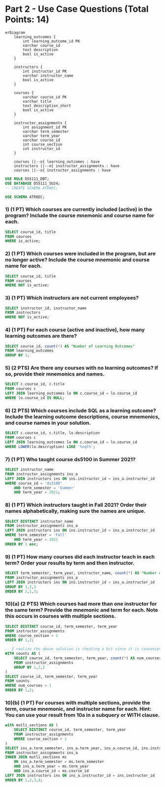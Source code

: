 # Part 2 - Use Case Questions (Total Points: 14)

```mermaid
erDiagram
    learning_outcomes {
        int learning_outcome_id PK
        varchar course_id
        text description
        bool is_active
    }

    instructors {
        int instructor_id PK
        varchar instructor_name
        bool is_active
    }

    courses {
        varchar course_id PK
        varchar title
        text description_short
        bool is_active
    }

    instructor_assignments {
        int assignment_id PK
        varchar term_semester
        varchar term_year
        varchar course_id
        int course_section
        int instructor_id
    }

    courses ||--o{ learning_outcomes : have
    instructors ||--o{ instructor_assignments : have
    courses ||--o{ instructor_assignments : have
```

```sql
USE ROLE DS5111_DBT;
USE DATABASE DS5111_SU24;
-- CREATE SCHEMA ATR8EC;

USE SCHEMA ATR8EC;
```

### 1) (1 PT) Which courses are currently included (active) in the program? Include the course mnemonic and course name for each.
```sql
SELECT course_id, title
FROM courses
WHERE is_active;
```


### 2) (1 PT) Which courses were included in the program, but are no longer active? Include the course mnemonic and course name for each.
```sql
SELECT course_id, title
FROM courses
WHERE NOT is_active;
```


### 3) (1 PT) Which instructors are not current employees?
```sql
SELECT instructor_id, instructor_name
FROM instructors
WHERE NOT is_active;
```


### 4) (1 PT) For each course (active and inactive), how many learning outcomes are there?
```sql
SELECT course_id, count(*) AS "Number of Learning Outcomes"
FROM learning_outcomes
GROUP BY 1;
```


### 5) (2 PTS) Are there any courses with no learning outcomes? If so, provide their mnemonics and names.
```sql
SELECT c.course_id, c.title
FROM courses c
LEFT JOIN learning_outcomes lo ON c.course_id = lo.course_id
WHERE lo.course_id IS NULL;
```


### 6) (2 PTS) Which courses include SQL as a learning outcome? Include the learning outcome descriptions, course mnemonics, and course names in your solution.
```sql
SELECT c.course_id, c.title, lo.description
FROM courses c
LEFT JOIN learning_outcomes lo ON c.course_id = lo.course_id
WHERE LOWER(lo.description) LIKE '%sql%';
```


### 7) (1 PT) Who taught course ds5100 in Summer 2021?
```sql
SELECT instructor_name
FROM instructor_assignments ins_a
LEFT JOIN instructors ins ON ins.instructor_id = ins_a.instructor_id
WHERE course_id = 'ds5100'
    AND term_semester = 'Summer'
    AND term_year = 2021;
```


### 8) (1 PT) Which instructors taught in Fall 2021? Order their names alphabetically, making sure the names are unique.
```sql
SELECT DISTINCT instructor_name
FROM instructor_assignments ins_a
LEFT JOIN instructors ins ON ins.instructor_id = ins_a.instructor_id
WHERE term_semester = 'Fall'
    AND term_year = 2021
ORDER BY 1 asc;
```


### 9) (1 PT) How many courses did each instructor teach in each term? Order your results by term and then instructor.
```sql
SELECT term_semester, term_year, instructor_name, count(*) AS "Number of Courses Taught"
FROM instructor_assignments ins_a
LEFT JOIN instructors ins ON ins.instructor_id = ins_a.instructor_id
GROUP BY 1,2,3
ORDER BY 2,1,3;
```


### 10)(a) (2 PTS) Which courses had more than one instructor for the same term? Provide the mnemonic and term for each. Note this occurs in courses with multiple sections.
```sql
SELECT DISTINCT course_id, term_semester, term_year
FROM instructor_assignments
WHERE course_section > 1
ORDER BY 1,2;

-- I realize the above solution is cheating a bit since it is convenient the way I set up the database, so I have provided an alternative below:
WITH counts AS (
    SELECT course_id, term_semester, term_year, count(*) AS num_courses
    FROM instructor_assignments
    GROUP BY 1,2,3
)
SELECT course_id, term_semester, term_year
FROM counts
WHERE num_courses > 1
ORDER BY 1,2;
```


### 10)(b) (1 PT) For courses with multiple sections, provide the term, course mnemonic, and instructor name for each. Hint: You can use your result from 10a in a subquery or WITH clause.
```sql
with mutli_sections AS (
    SELECT DISTINCT course_id, term_semester, term_year
    FROM instructor_assignments
    WHERE course_section > 1
)
SELECT ins_a.term_semester, ins_a.term_year, ins_a.course_id, ins.instructor_name
FROM instructor_assignments ins_a
INNER JOIN mutli_sections ms
    ON ins_a.term_semester = ms.term_semester
    AND ins_a.term_year = ms.term_year
    AND ins_a.course_id = ms.course_id
LEFT JOIN instructors ins ON ins_a.instructor_id = ins.instructor_id
ORDER BY 1,2,3,4;
```
